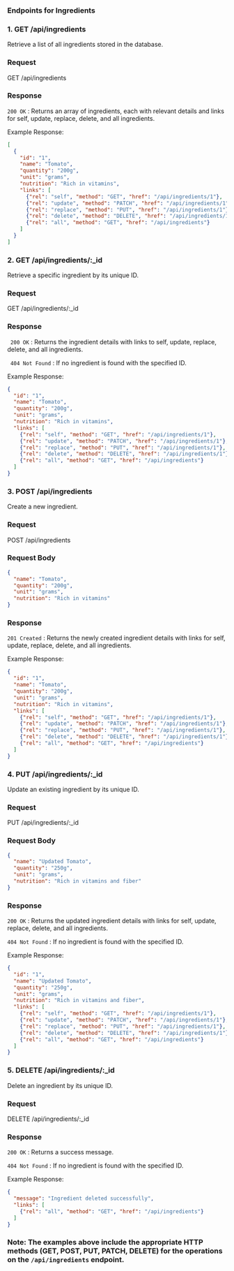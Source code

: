 ### Endpoints for Ingredients ###

### 1.  GET /api/ingredients

Retrieve a list of all ingredients stored in the database.

### Request

GET /api/ingredients

### Response

``` 200 OK ``` : Returns an array of ingredients, each with relevant details and links for self, update, replace, delete, and all ingredients.

Example Response:

```json
[
  {
    "id": "1",
    "name": "Tomato",
    "quantity": "200g",
    "unit": "grams",
    "nutrition": "Rich in vitamins",
    "links": [
      {"rel": "self", "method": "GET", "href": "/api/ingredients/1"},
      {"rel": "update", "method": "PATCH", "href": "/api/ingredients/1"},
      {"rel": "replace", "method": "PUT", "href": "/api/ingredients/1"},
      {"rel": "delete", "method": "DELETE", "href": "/api/ingredients/1"},
      {"rel": "all", "method": "GET", "href": "/api/ingredients"}
    ]
  }
]
```

### 2. GET /api/ingredients/:_id

Retrieve a specific ingredient by its unique ID.

### Request

GET /api/ingredients/:_id

### Response

``` 200 OK``` : Returns the ingredient details with links to self, update, replace, delete, and all ingredients.

``` 404 Not Found``` : If no ingredient is found with the specified ID.

Example Response:

```json
{
  "id": "1",
  "name": "Tomato",
  "quantity": "200g",
  "unit": "grams",
  "nutrition": "Rich in vitamins",
  "links": [
    {"rel": "self", "method": "GET", "href": "/api/ingredients/1"},
    {"rel": "update", "method": "PATCH", "href": "/api/ingredients/1"},
    {"rel": "replace", "method": "PUT", "href": "/api/ingredients/1"},
    {"rel": "delete", "method": "DELETE", "href": "/api/ingredients/1"},
    {"rel": "all", "method": "GET", "href": "/api/ingredients"}
  ]
}
```

### 3. POST /api/ingredients

Create a new ingredient.

### Request

POST /api/ingredients

### Request Body

```json
{
  "name": "Tomato",
  "quantity": "200g",
  "unit": "grams",
  "nutrition": "Rich in vitamins"
}
```

### Response

``` 201 Created ``` : Returns the newly created ingredient details with links for self, update, replace, delete, and all ingredients.

Example Response:

```json
{
  "id": "1",
  "name": "Tomato",
  "quantity": "200g",
  "unit": "grams",
  "nutrition": "Rich in vitamins",
  "links": [
    {"rel": "self", "method": "GET", "href": "/api/ingredients/1"},
    {"rel": "update", "method": "PATCH", "href": "/api/ingredients/1"},
    {"rel": "replace", "method": "PUT", "href": "/api/ingredients/1"},
    {"rel": "delete", "method": "DELETE", "href": "/api/ingredients/1"},
    {"rel": "all", "method": "GET", "href": "/api/ingredients"}
  ]
}
```

### 4. PUT /api/ingredients/:_id

Update an existing ingredient by its unique ID.

### Request

PUT /api/ingredients/:_id

### Request Body

```json
{
  "name": "Updated Tomato",
  "quantity": "250g",
  "unit": "grams",
  "nutrition": "Rich in vitamins and fiber"
}
```

### Response

``` 200 OK ``` : Returns the updated ingredient details with links for self, update, replace, delete, and all ingredients.

``` 404 Not Found ``` : If no ingredient is found with the specified ID.

Example Response:

```json
{
  "id": "1",
  "name": "Updated Tomato",
  "quantity": "250g",
  "unit": "grams",
  "nutrition": "Rich in vitamins and fiber",
  "links": [
    {"rel": "self", "method": "GET", "href": "/api/ingredients/1"},
    {"rel": "update", "method": "PATCH", "href": "/api/ingredients/1"},
    {"rel": "replace", "method": "PUT", "href": "/api/ingredients/1"},
    {"rel": "delete", "method": "DELETE", "href": "/api/ingredients/1"},
    {"rel": "all", "method": "GET", "href": "/api/ingredients"}
  ]
}
```

### 5. DELETE /api/ingredients/:_id

Delete an ingredient by its unique ID.

### Request

DELETE /api/ingredients/:_id

### Response

``` 200 OK ``` : Returns a success message.

``` 404 Not Found ``` : If no ingredient is found with the specified ID.

Example Response:

```json
{
  "message": "Ingredient deleted successfully",
  "links": [
    {"rel": "all", "method": "GET", "href": "/api/ingredients"}
  ]
}
```

### Note: The examples above include the appropriate HTTP methods (GET, POST, PUT, PATCH, DELETE) for the operations on the `/api/ingredients` endpoint.
